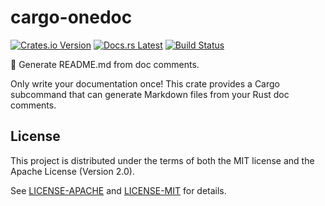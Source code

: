 <!-- Generated by cargo-onedoc. DO NOT EDIT. -->

# cargo-onedoc

[![Crates.io Version](https://img.shields.io/crates/v/cargo-onedoc.svg)](https://crates.io/crates/cargo-onedoc)
[![Docs.rs Latest](https://img.shields.io/badge/docs.rs-latest-blue.svg)](https://docs.rs/cargo-onedoc)
[![Build Status](https://img.shields.io/github/workflow/status/rossmacarthur/cargo-onedoc/build/trunk)](https://github.com/rossmacarthur/cargo-onedoc/actions?query=workflow%3Abuild)

📝 Generate README.md from doc comments.

Only write your documentation once! This crate provides a Cargo subcommand
that can generate Markdown files from your Rust doc comments.

## License

This project is distributed under the terms of both the MIT license and the Apache License (Version 2.0).

See [LICENSE-APACHE](LICENSE-APACHE) and [LICENSE-MIT](LICENSE-MIT) for details.

